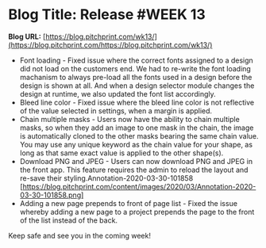 # **Blog Title**: Release #WEEK 13

**Blog URL:** [https://blog.pitchprint.com/wk13/](https://blog.pitchprint.com/https://blog.pitchprint.com/wk13/)

 * Font loading - Fixed issue where the correct fonts assigned to a design did not load on the customers end. We had to re-write the font
   loading machanism to always pre-load all the fonts used in a design before the design is shown at all. And when a design selector module
   changes the design at runtime, we also updated the font list accordingly.
 * Bleed line color - Fixed issue where the bleed line color is not reflective of the value selected in settings, when a margin is applied.
 * Chain multiple masks - Users now have the ability to chain multiple masks, so when they add an image to one mask in the chain, the image
   is automatically cloned to the other masks bearing the same chain value. You may use any unique keyword as the chain value for your
   shape, as long as that same exact value is applied to the other shape(s).
 * Download PNG and JPEG - Users can now download PNG and JPEG in the front app. This feature requires the admin to reload the layout and
   re-save their styling.Annotation-2020-03-30-101858 [https://blog.pitchprint.com/content/images/2020/03/Annotation-2020-03-30-101858.png]
 * Adding a new page prepends to front of page list - Fixed the issue whereby adding a new page to a project prepends the page to the front
   of the list instead of the back.

Keep safe and see you in the coming week!

